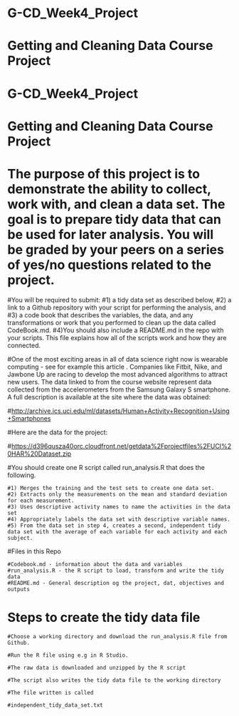 # G-CD_Week4_Project
# Getting and Cleaning Data Course Project

# G-CD_Week4_Project
# Getting and Cleaning Data Course Project

# The purpose of this project is to demonstrate the ability to collect, work with, and clean a data set. The goal is to prepare tidy data that can be used for later analysis. You will be graded by your peers on a series of yes/no questions related to the project. 

#You will be required to submit: 
#1) a tidy data set as described below, 
#2) a link to a Github repository with your script for performing the analysis, and 
#3) a code book that describes the variables, the data, and any transformations or work that you performed to clean up the data called CodeBook.md. 
#4)You should also include a README.md in the repo with your scripts. This file explains how all of the scripts work and how they are connected.

#One of the most exciting areas in all of data science right now is wearable computing - see for example this article . Companies like Fitbit, Nike, and Jawbone Up are racing to develop the most advanced algorithms to attract new users. The data linked to from the course website represent data collected from the accelerometers from the Samsung Galaxy S smartphone. A full description is available at the site where the data was obtained:

#http://archive.ics.uci.edu/ml/datasets/Human+Activity+Recognition+Using+Smartphones

#Here are the data for the project:

#https://d396qusza40orc.cloudfront.net/getdata%2Fprojectfiles%2FUCI%20HAR%20Dataset.zip

#You should create one R script called run_analysis.R that does the following.

    #1) Merges the training and the test sets to create one data set.
    #2) Extracts only the measurements on the mean and standard deviation for each measurement.
    #3) Uses descriptive activity names to name the activities in the data set
    #4) Appropriately labels the data set with descriptive variable names.
    #5) From the data set in step 4, creates a second, independent tidy data set with the average of each variable for each activity and each subject.
    
#Files in this Repo
    
    #Codebook.md - information about the data and variables
    #run_analysis.R - the R script to load, transform and write the tidy data
    #README.md - General description og the project, dat, objectives and outputs
    
    
# Steps to create the tidy data file
    
    
    #Choose a working directory and download the run_analysis.R file from Github.
    
    #Run the R file using e.g in R Studio.
    
    #The raw data is downloaded and unzipped by the R script
    
    #The script also writes the tidy data file to the working directory
    
    #The file written is called 
    
    #independent_tidy_data_set.txt

    
    
    

